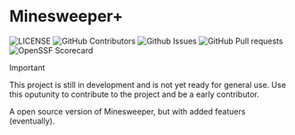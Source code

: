 # Minesweeper+

![[LICENSE](https://github.com/Intancote/Minesweeper-Plus/blob/main/LICENSE)](https://img.shields.io/github/license/Intancote/Minesweeper-Plus?style=flat-square)
![[GitHub Contributors](https://github.com/Intancote/Minesweeper-Plus/graphs/contributors)](https://img.shields.io/github/contributors/Intancote/Minesweeper-Plus?style=flat-square)
![[Github Issues](https://github.com/Intancote/Minesweeper-Plus/issues)](https://img.shields.io/github/issues/Intancote/Minesweeper-Plus?style=flat-square&color=0088ff)
![[GitHub Pull requests](https://github.com/Intancote/Minesweeper-Plus/pulls)](https://img.shields.io/github/issues-pr/Intancote/Minesweeper-Plus?style=flat-square&color=0088ff)
![[OpenSSF Scorecard](https://securityscorecards.dev/viewer/?uri=github.com/Intancote/Minesweeper-Plus)](https://api.securityscorecards.dev/projects/github.com/Intancote/Minesweeper-Plus/badge?style=flat-square)

> [!IMPORTANT]
> This project is still in development and is not yet ready for general use.
> Use this oputunity to contribute to the project and be a early contributor.

A open source version of Minesweeper, but with added featuers (eventually).
